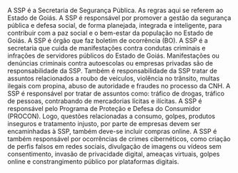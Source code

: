 A SSP é a Secretaria de Segurança Pública. As regras aqui se referem ao Estado de Goiás. A SSP é responsável por promover a gestão da segurança pública e defesa social, de forma planejada, integrada e inteligente, para contribuir com a paz social e o bem-estar da população no Estado de Goiás. A SSP é órgão que faz boletim de ocorrência (BO). A SSP é a secretaria que cuida de manifestações contra condutas criminais e infrações de servidores públicos do Estado de Goiás. Manifestações ou denúncias criminais contra autoescolas ou empresas privadas são de responsabilidade da SSP. Também é responsabilidade da SSP tratar de assuntos relacionados a roubo de veículos, violência no trânsito, multas ilegais com propina, abuso de autoridade e fraudes no processo da CNH.
A SSP é responsável por tratar de assuntos como: tráfico de drogas, tráfico de pessoas, contrabando de mercadorias lícitas e ilícitas. A SSP é responsável pelo Programa de Proteção e Defesa do Consumidor (PROCON). Logo, questões relacionadas a consumo, golpes, produtos inseguros e tratamento injusto, por parte de empresas devem ser encaminhadas à SSP, também deve-se incluir compras online. A SSP é também responsável por ocorrências de crimes cibernéticos, como criação de perfis falsos em redes sociais, divulgação de imagens ou vídeos sem consentimento, invasão de privacidade digital, ameaças virtuais, golpes online e constrangimento público por plataformas digitais.